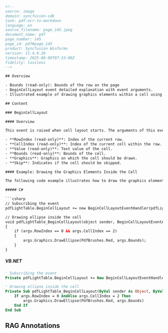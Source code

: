 ```html
<!--  
source: image  
domain: syncfusion-sdk  
task: pdf-ocr-to-markdown  
language: en  
source_filename: page_145.jpeg  
document_name: pdf  
page_number: 145  
page_id: pdf#page_145  
product: Syncfusion Winforms  
version: 11.4.0.26  
timestamp: 2025-08-09T07:33:00Z  
fidelity: lossless  
-->  

## Overview

- Bounds (read-only): Bounds of the row on the page
- BeginCellLayout event detailed explanation with event arguments.
- Illustrated example of drawing graphics elements within a cell using C# and VB.NET code samples.

## Content

### BeginCellLayout

#### Overview

This event is raised when cell layout starts. The arguments of this event are as follows:

- **RowIndex (read-only)**: Index of the current row.
- **CellIndex (read-only)**: Index of the current cell within the row.
- **Value (read-only)**: Text value of the cell.
- **Bounds (read-only)**: Bounds of the cell.
- **Graphics**: Graphics on which the cell should be drawn.
- **Skip**: Indicates if the cell should be skipped.

#### Example: Drawing the Graphics Elements Inside the Cell

The following code example illustrates how to draw the graphics elements inside the cell.

##### C#

```csharp
// Subscribing the event
pdfLightTable.BeginCellLayout += new BeginCellLayoutEventHandler(pdfLightTable_BeginCellLayout);

// Drawing ellipse inside the cell
void pdfLightTable_BeginCellLayout(object sender, BeginCellLayoutEventArgs args)
{
    if (args.RowIndex == 0 && args.CellIndex == 2)
    {
        args.Graphics.DrawEllipse(PdfBrushes.Red, args.Bounds);
    }
}
```

##### VB.NET

```vb
' Subscribing the event
Private pdfLightTable.BeginCellLayout += New BeginCellLayoutEventHandler(pdfLightTable_BeginCellLayout)

' Drawing ellipse inside the cell
Private Sub pdfLightTable_BeginCellLayout(ByVal sender As Object, ByVal args As BeginCellLayoutEventArgs)
    If args.RowIndex = 0 AndAlso args.CellIndex = 2 Then
        args.Graphics.DrawEllipse(PdfBrushes.Red, args.Bounds)
    End If
End Sub
```

## RAG Annotations

<!-- tags: [syncfusion, winforms, cell layout, graphics drawing, pdf] keywords: [BeginCellLayout, RowIndex, CellIndex, Bounds, Graphics, Skip, ellipse, C#, VB.NET] -->
```